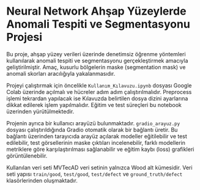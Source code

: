 # Neural Network Ahşap Yüzeylerde Anomali Tespiti ve Segmentasyonu Projesi

Bu proje, ahşap yüzey verileri üzerinde denetimsiz öğrenme yöntemleri kullanılarak anomali tespiti ve segmentasyonu gerçekleştirmek amacıyla geliştirilmiştir. Amaç, kusurlu bölgelerin maske (segmentation mask) ve anomali skorları aracılığıyla yakalanmasıdır.

Projeyi çalıştırmak için öncelikle `Kullanım_Kılavuzu.ipynb` dosyası Google Colab üzerinde açılmalı ve hücreler adım adım çalıştırılmalıdır. Preprocess işlemi tekrardan yapılacak ise Kılavuzda belirtilen dosya dizini ayarlarına dikkat edilerek işlem yapılmalıdır. Eğitim ve test süreçleri bu notebook üzerinden yürütülmektedir.

Projenin ayrıca bir kullanıcı arayüzü bulunmaktadır. `gradio_arayuz.py` dosyası çalıştırıldığında Gradio otomatik olarak bir bağlantı üretir. Bu bağlantı üzerinden tarayıcıda arayüz açılarak modeller eğitilebilir ve test edilebilir, test görsellerinin maske çıktıları incelenebilir, farklı modellerin metriklere göre karşılaştırılması sağlanabilir ve eğitim kaybı (loss) grafikleri görüntülenebilir.

Kullanılan veri seti MVTecAD veri setinin yalnızca Wood alt kümesidir. Veri seti yapısı `train/good`, `test/good`, `test/defect` ve `ground_truth/defect` klasörlerinden oluşmaktadır.
